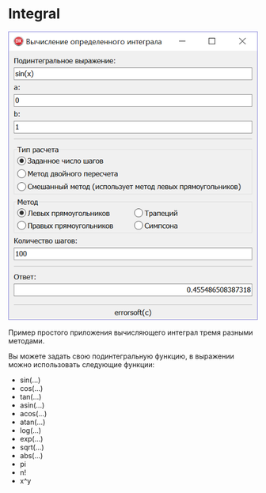 # Integral
![screenshot](screenshot.png) 

Пример простого приложения вычисляющего интеграл тремя разными методами.

Вы можете задать свою подинтегральную функцию, в выражении можно использовать следующие функции:
* sin(...)
* cos(...)
* tan(...)
* asin(...)
* acos(...)
* atan(...)
* log(...)
* exp(...)
* sqrt(...)
* abs(...)
* pi
* n!
* x^y


